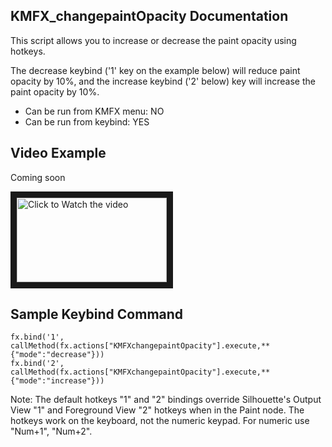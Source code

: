 ## KMFX_changepaintOpacity Documentation

This script allows you to increase or decrease the paint opacity using hotkeys.

The decrease keybind ('1' key on the example below) will reduce paint opacity by 10%, and the increase keybind ('2' below) key will increase the paint opacity
by 10%.

- Can be run from KMFX menu: NO
- Can be run from keybind: YES


## Video Example
Coming soon

<a href="http://www.youtube.com/watch?feature=player_embedded&v=aYSGDXyM6oo" target="_blank"><img src="http://img.youtube.com/vi/aYSGDXyM6oo/mqdefault.jpg"
alt="Click to Watch the video" width="240" height="135" border="10" /></a>


## Sample Keybind Command
```
fx.bind('1', callMethod(fx.actions["KMFXchangepaintOpacity"].execute,**{"mode":"decrease"})) 
fx.bind('2', callMethod(fx.actions["KMFXchangepaintOpacity"].execute,**{"mode":"increase"}))
```

Note: The default hotkeys "1" and "2" bindings override Silhouette's Output View "1" and Foreground View "2" hotkeys 
when in the Paint node.  The hotkeys work on the keyboard, not the numeric keypad. For numeric use "Num+1", "Num+2".
